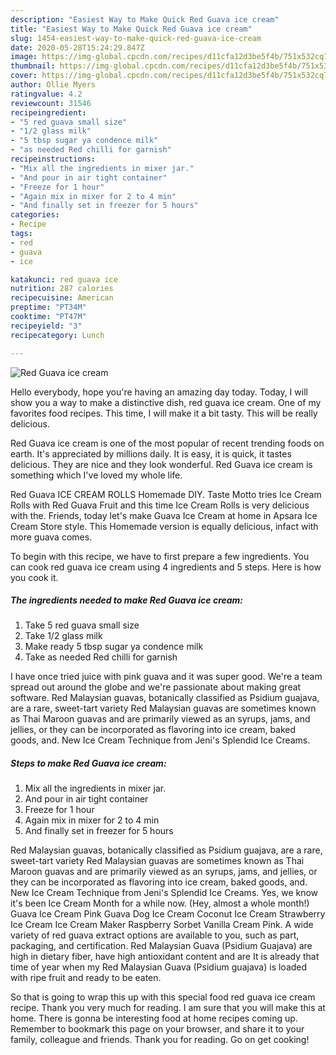 ```yaml
---
description: "Easiest Way to Make Quick Red Guava ice cream"
title: "Easiest Way to Make Quick Red Guava ice cream"
slug: 1454-easiest-way-to-make-quick-red-guava-ice-cream
date: 2020-05-28T15:24:29.847Z
image: https://img-global.cpcdn.com/recipes/d11cfa12d3be5f4b/751x532cq70/red-guava-ice-cream-recipe-main-photo.jpg
thumbnail: https://img-global.cpcdn.com/recipes/d11cfa12d3be5f4b/751x532cq70/red-guava-ice-cream-recipe-main-photo.jpg
cover: https://img-global.cpcdn.com/recipes/d11cfa12d3be5f4b/751x532cq70/red-guava-ice-cream-recipe-main-photo.jpg
author: Ollie Myers
ratingvalue: 4.2
reviewcount: 31546
recipeingredient:
- "5 red guava small size"
- "1/2 glass milk"
- "5 tbsp sugar ya condence milk"
- "as needed Red chilli for garnish"
recipeinstructions:
- "Mix all the ingredients in mixer jar."
- "And pour in air tight container"
- "Freeze for 1 hour"
- "Again mix in mixer for 2 to 4 min"
- "And finally set in freezer for 5 hours"
categories:
- Recipe
tags:
- red
- guava
- ice

katakunci: red guava ice 
nutrition: 287 calories
recipecuisine: American
preptime: "PT34M"
cooktime: "PT47M"
recipeyield: "3"
recipecategory: Lunch

---
```



![Red Guava ice cream](https://img-global.cpcdn.com/recipes/d11cfa12d3be5f4b/751x532cq70/red-guava-ice-cream-recipe-main-photo.jpg)

Hello everybody, hope you're having an amazing day today. Today, I will show you a way to make a distinctive dish, red guava ice cream. One of my favorites food recipes. This time, I will make it a bit tasty. This will be really delicious.

Red Guava ice cream is one of the most popular of recent trending foods on earth. It's appreciated by millions daily. It is easy, it is quick, it tastes delicious. They are nice and they look wonderful. Red Guava ice cream is something which I've loved my whole life.

Red Guava ICE CREAM ROLLS Homemade DIY. Taste Motto tries Ice Cream Rolls with Red Guava Fruit and this time Ice Cream Rolls is very delicious with the. Friends, today let&#39;s make Guava Ice Cream at home in Apsara Ice Cream Store style. This Homemade version is equally delicious, infact with more guava comes.


To begin with this recipe, we have to first prepare a few ingredients. You can cook red guava ice cream using 4 ingredients and 5 steps. Here is how you cook it.

<!--inarticleads1-->

##### The ingredients needed to make Red Guava ice cream:

1. Take 5 red guava small size
1. Take 1/2 glass milk
1. Make ready 5 tbsp sugar ya condence milk
1. Take as needed Red chilli for garnish


I have once tried juice with pink guava and it was super good. We&#39;re a team spread out around the globe and we&#39;re passionate about making great software. Red Malaysian guavas, botanically classified as Psidium guajava, are a rare, sweet-tart variety Red Malaysian guavas are sometimes known as Thai Maroon guavas and are primarily viewed as an syrups, jams, and jellies, or they can be incorporated as flavoring into ice cream, baked goods, and. New Ice Cream Technique from Jeni&#39;s Splendid Ice Creams. 

<!--inarticleads2-->

##### Steps to make Red Guava ice cream:

1. Mix all the ingredients in mixer jar.
1. And pour in air tight container
1. Freeze for 1 hour
1. Again mix in mixer for 2 to 4 min
1. And finally set in freezer for 5 hours


Red Malaysian guavas, botanically classified as Psidium guajava, are a rare, sweet-tart variety Red Malaysian guavas are sometimes known as Thai Maroon guavas and are primarily viewed as an syrups, jams, and jellies, or they can be incorporated as flavoring into ice cream, baked goods, and. New Ice Cream Technique from Jeni&#39;s Splendid Ice Creams. Yes, we know it&#39;s been Ice Cream Month for a while now. (Hey, almost a whole month!) Guava Ice Cream Pink Guava Dog Ice Cream Coconut Ice Cream Strawberry Ice Cream Ice Cream Maker Raspberry Sorbet Vanilla Cream Pink. A wide variety of red guava extract options are available to you, such as part, packaging, and certification. Red Malaysian Guava (Psidium Guajava) are high in dietary fiber, have high antioxidant content and are It is already that time of year when my Red Malaysian Guava (Psidium guajava) is loaded with ripe fruit and ready to be eaten. 

So that is going to wrap this up with this special food red guava ice cream recipe. Thank you very much for reading. I am sure that you will make this at home. There is gonna be interesting food at home recipes coming up. Remember to bookmark this page on your browser, and share it to your family, colleague and friends. Thank you for reading. Go on get cooking!
